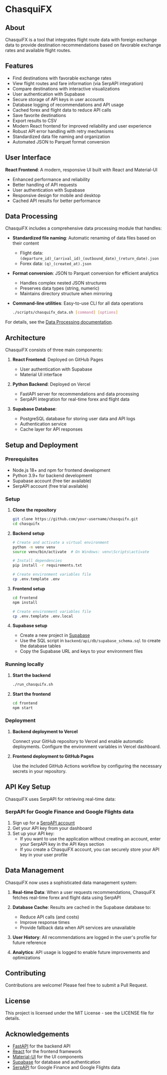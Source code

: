 # ChasquiFX

## About

ChasquiFX is a tool that integrates flight route data with foreign exchange data to provide destination recommendations based on favorable exchange rates and available flight routes.

## Features

- Find destinations with favorable exchange rates
- View flight routes and fare information (via SerpAPI integration)
- Compare destinations with interactive visualizations
- User authentication with Supabase
- Secure storage of API keys in user accounts
- Database logging of recommendations and API usage
- Cached forex and flight data to reduce API calls
- Save favorite destinations
- Export results to CSV
- Modern React frontend for improved reliability and user experience
- Robust API error handling with retry mechanisms
- Standardized data file naming and organization
- Automated JSON to Parquet format conversion

## User Interface

**React Frontend**: A modern, responsive UI built with React and Material-UI

- Enhanced performance and reliability
- Better handling of API requests
- User authentication with Supabase
- Responsive design for mobile and desktop
- Cached API results for better performance

## Data Processing

ChasquiFX includes a comprehensive data processing module that handles:

- **Standardized file naming**: Automatic renaming of data files based on their content

  - Flight data: `(departure_id)_(arrival_id)_(outbound_date)_(return_date).json`
  - Forex data: `(q)_(created_at).json`

- **Format conversion**: JSON to Parquet conversion for efficient analytics

  - Handles complex nested JSON structures
  - Preserves data types (string, numeric)
  - Maintains directory structure when mirroring

- **Command-line utilities**: Easy-to-use CLI for all data operations

  ```bash
  ./scripts/chasquifx_data.sh [command] [options]
  ```

For details, see the [Data Processing documentation](backend/api/data_processing/README.md).

## Architecture

ChasquiFX consists of three main components:

1. **React Frontend**: Deployed on GitHub Pages

   - User authentication with Supabase
   - Material UI interface

2. **Python Backend**: Deployed on Vercel

   - FastAPI server for recommendations and data processing
   - SerpAPI integration for real-time forex and flight data

3. **Supabase Database**:
   - PostgreSQL database for storing user data and API logs
   - Authentication service
   - Cache layer for API responses

## Setup and Deployment

### Prerequisites

- Node.js 18+ and npm for frontend development
- Python 3.9+ for backend development
- Supabase account (free tier available)
- SerpAPI account (free trial available)

### Setup

1. **Clone the repository**

   ```bash
   git clone https://github.com/your-username/chasquifx.git
   cd chasquifx
   ```

2. **Backend setup**

   ```bash
   # Create and activate a virtual environment
   python -m venv venv
   source venv/bin/activate  # On Windows: venv\Scripts\activate

   # Install dependencies
   pip install -r requirements.txt

   # Create environment variables file
   cp .env.template .env
   ```

3. **Frontend setup**

   ```bash
   cd frontend
   npm install

   # Create environment variables file
   cp .env.template .env.local
   ```

4. **Supabase setup**

   - Create a new project in [Supabase](https://supabase.com)
   - Use the SQL script in `backend/api/db/supabase_schema.sql` to create the database tables
   - Copy the Supabase URL and keys to your environment files

### Running locally

1. **Start the backend**

   ```bash
   ./run_chasquifx.sh
   ```

2. **Start the frontend**

   ```bash
   cd frontend
   npm start
   ```

### Deployment

1. **Backend deployment to Vercel**

   Connect your GitHub repository to Vercel and enable automatic deployments.
   Configure the environment variables in Vercel dashboard.

2. **Frontend deployment to GitHub Pages**

   Use the included GitHub Actions workflow by configuring the necessary secrets in your repository.

## API Key Setup

ChasquiFX uses SerpAPI for retrieving real-time data:

### SerpAPI for Google Finance and Google Flights data

1. Sign up for a [SerpAPI account](https://serpapi.com/users/sign_up)
2. Get your API key from your dashboard
3. Set up your API key:
   - If you want to use the application without creating an account, enter your SerpAPI key in the API Keys section
   - If you create a ChasquiFX account, you can securely store your API key in your user profile

## Data Management

ChasquiFX now uses a sophisticated data management system:

1. **Real-time Data**: When a user requests recommendations, ChasquiFX fetches real-time forex and flight data using SerpAPI

2. **Database Cache**: Results are cached in the Supabase database to:

   - Reduce API calls (and costs)
   - Improve response times
   - Provide fallback data when API services are unavailable

3. **User History**: All recommendations are logged in the user's profile for future reference

4. **Analytics**: API usage is logged to enable future improvements and optimizations

## Contributing

Contributions are welcome! Please feel free to submit a Pull Request.

## License

This project is licensed under the MIT License - see the LICENSE file for details.

## Acknowledgements

- [FastAPI](https://fastapi.tiangolo.com/) for the backend API
- [React](https://reactjs.org/) for the frontend framework
- [Material-UI](https://mui.com/) for the UI components
- [Supabase](https://supabase.com/) for database and authentication
- [SerpAPI](https://serpapi.com/) for Google Finance and Google Flights data
